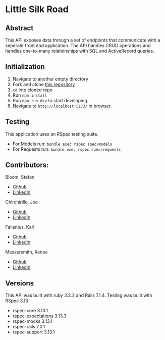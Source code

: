 # Little Silk Road

## Abstract

This API exposes data through a set of endpoints that communicate with a seperate front end application. The API handles CRUD operations and handles one-to-many relationships with SQL and ActiveRecord queries.

## Initialization
1. Navigate to another empty directory
1. Fork and clone [this repository](https://github.com/jchirch/little-silkroad-fe)
1. `cd` into cloned repo
1. Run `npm install`
1. Run `npm run dev` to start developing.
1. Navigate to `http://localhost:5173/` in browser.

## Testing
This application uses an RSpec testing suite.
- For Models run: `bundle exec rspec spec/models`
- For Requests run: `bundle exec rspec spec/requests`

## Contributors:
Bloom, Stefan
  - [Github](https://github.com/stefanjbloom)
  - [LinkedIn](https://www.linkedin.com/in/stefanjbloom/)

Chirchirillo, Joe
  - [Github](https://github.com/jchirch)
  - [LinkedIn](https://www.linkedin.com/in/joechirchirillo/)

Fallenius, Karl
  - [Github](https://github.com/SmilodonP)
  - [LinkedIn](https://www.linkedin.com/in/karlfallenius/)

Messersmith, Renee
  - [Github](https://github.com/reneemes)
  - [LinkedIn](https://www.linkedin.com/in/reneemessersmith/)

## Versions
This API was built with ruby 3.2.2 and Rails 7.1.4.
Testing was built with RSpec 3.13
  - rspec-core 3.13.1
  - rspec-expectations 3.13.3
  - rspec-mocks 3.13.1
  - rspec-rails 7.0.1
  - rspec-support 3.13.1
